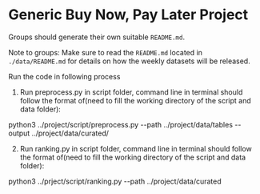 # Generic Buy Now, Pay Later Project
Groups should generate their own suitable `README.md`.

Note to groups: Make sure to read the `README.md` located in `./data/README.md` for details on how the weekly datasets will be released.

Run the code in following process
1. Run preprocess.py in script folder, command line in terminal should follow the format of(need to fill the working directory of the script and data folder): 

python3 ../project/script/preprocess.py --path ../project/data/tables --output ../project/data/curated/

2. Run ranking.py in script folder, command line in terminal should follow the format of(need to fill the working directory of the script and data folder): 

python3 ../prject/script/ranking.py --path ../project/data/curated
